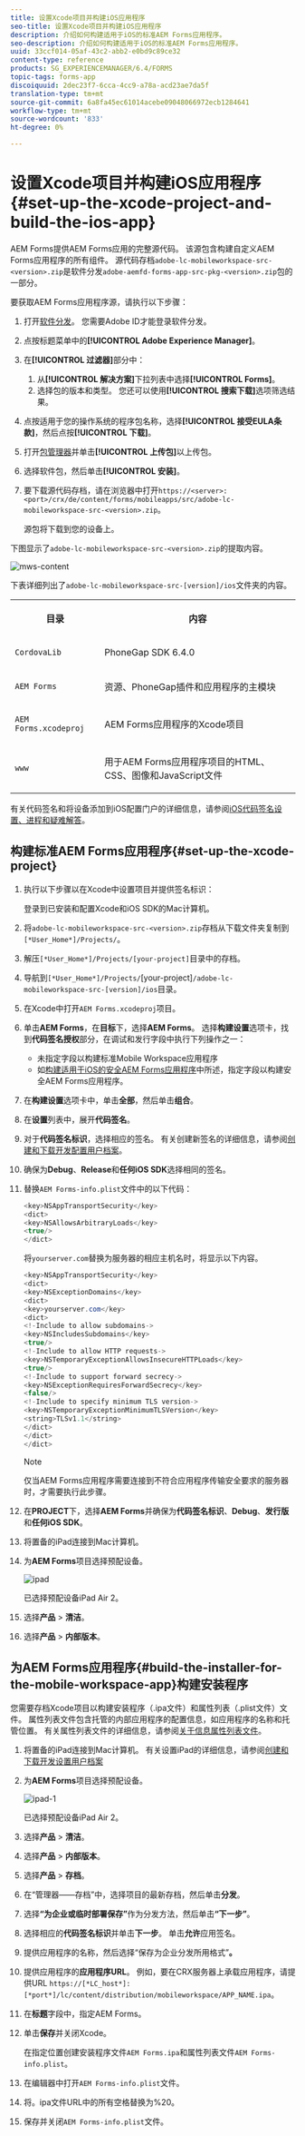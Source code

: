 ```yaml
---
title: 设置Xcode项目并构建iOS应用程序
seo-title: 设置Xcode项目并构建iOS应用程序
description: 介绍如何构建适用于iOS的标准AEM Forms应用程序。
seo-description: 介绍如何构建适用于iOS的标准AEM Forms应用程序。
uuid: 33ccf014-05af-43c2-abb2-e0bd9c89ce32
content-type: reference
products: SG_EXPERIENCEMANAGER/6.4/FORMS
topic-tags: forms-app
discoiquuid: 2dec23f7-6cca-4cc9-a78a-acd23ae7da5f
translation-type: tm+mt
source-git-commit: 6a8fa45ec61014acebe09048066972ecb1284641
workflow-type: tm+mt
source-wordcount: '833'
ht-degree: 0%

---
```



# 设置Xcode项目并构建iOS应用程序{#set-up-the-xcode-project-and-build-the-ios-app}

AEM Forms提供AEM Forms应用的完整源代码。 该源包含构建自定义AEM Forms应用程序的所有组件。 源代码存档`adobe-lc-mobileworkspace-src-<version>.zip`是软件分发`adobe-aemfd-forms-app-src-pkg-<version>.zip`包的一部分。

要获取AEM Forms应用程序源，请执行以下步骤：

1. 打开[软件分发](https://experience.adobe.com/downloads)。 您需要Adobe ID才能登录软件分发。
1. 点按标题菜单中的&#x200B;**[!UICONTROL Adobe Experience Manager]**。
1. 在&#x200B;**[!UICONTROL 过滤器]**&#x200B;部分中：
   1. 从&#x200B;**[!UICONTROL 解决方案]**&#x200B;下拉列表中选择&#x200B;**[!UICONTROL Forms]**。
   2. 选择包的版本和类型。 您还可以使用&#x200B;**[!UICONTROL 搜索下载]**&#x200B;选项筛选结果。
1. 点按适用于您的操作系统的程序包名称，选择&#x200B;**[!UICONTROL 接受EULA条款]**，然后点按&#x200B;**[!UICONTROL 下载]**。
1. 打开[包管理器](https://docs.adobe.com/content/help/en/experience-manager-65/administering/contentmanagement/package-manager.html)并单击&#x200B;**[!UICONTROL 上传包]**&#x200B;以上传包。
1. 选择软件包，然后单击&#x200B;**[!UICONTROL 安装]**。

1. 要下载源代码存档，请在浏览器中打开`https://<server>:<port>/crx/de/content/forms/mobileapps/src/adobe-lc-mobileworkspace-src-<version>.zip`。

   源包将下载到您的设备上。

下图显示了`adobe-lc-mobileworkspace-src-<version>.zip`的提取内容。

![mws-content](assets/mws-content.png)

下表详细列出了`adobe-lc-mobileworkspace-src-[version]/ios`文件夹的内容。

<table> 
 <tbody> 
  <tr> 
   <th><p>目录</p> </th> 
   <th><p>内容</p> </th> 
  </tr> 
  <tr> 
   <td><p><code>CordovaLib</code></p> </td> 
   <td><p>PhoneGap SDK 6.4.0</p> </td> 
  </tr> 
  <tr> 
   <td><p><code>AEM Forms</code></p> </td> 
   <td><p>资源、PhoneGap插件和应用程序的主模块</p> </td> 
  </tr> 
  <tr> 
   <td><p><code>AEM Forms.xcodeproj</code></p> </td> 
   <td><p>AEM Forms应用程序的Xcode项目</p> </td> 
  </tr> 
  <tr> 
   <td><p><code>www</code></p> </td> 
   <td><p>用于AEM Forms应用程序项目的HTML、CSS、图像和JavaScript文件</p> </td> 
  </tr> 
 </tbody> 
</table>

有关代码签名和将设备添加到iOS配置门户的详细信息，请参阅[iOS代码签名设置、进程和疑难解答](https://developer.apple.com/library/ios/documentation/IDEs/Conceptual/AppDistributionGuide/MaintainingCertificates/MaintainingCertificates.html)。

## 构建标准AEM Forms应用程序{#set-up-the-xcode-project}

1. 执行以下步骤以在Xcode中设置项目并提供签名标识：

   登录到已安装和配置Xcode和iOS SDK的Mac计算机。

1. 将`adobe-lc-mobileworkspace-src-<version>.zip`存档从下载文件夹复制到`[*User_Home*]/Projects/`。
1. 解压`[*User_Home*]/Projects/[your-project]`目录中的存档。
1. 导航到` [*User_Home*]/Projects/ `[your-project]`/adobe-lc-mobileworkspace-src-[version]/ios`目录。
1. 在Xcode中打开`AEM Forms.xcodeproj`项目。
1. 单击&#x200B;**AEM Forms**，在&#x200B;**目标**&#x200B;下，选择&#x200B;**AEM Forms**。 选择&#x200B;**构建设置**&#x200B;选项卡，找到&#x200B;**代码签名授权**&#x200B;部分，在调试和发行字段中执行下列操作之一：

   * 未指定字段以构建标准Mobile Workspace应用程序
   * 如[构建适用于iOS的安全AEM Forms应用程序](/help/forms/using/building-secure-mobile-workspace-app.md)中所述，指定字段以构建安全AEM Forms应用程序。

1. 在&#x200B;**构建设置**&#x200B;选项卡中，单击&#x200B;**全部**，然后单击&#x200B;**组合**。
1. 在&#x200B;**设置**&#x200B;列表中，展开&#x200B;**代码签名**。
1. 对于&#x200B;**代码签名标识**，选择相应的签名。 有关创建新签名的详细信息，请参阅[创建和下载开发配置用户档案](https://developer.apple.com/library/ios/documentation/IDEs/Conceptual/AppStoreDistributionTutorial/CreatingYourTeamProvisioningProfile/CreatingYourTeamProvisioningProfile.html)。
1. 确保为&#x200B;**Debug**、**Release**&#x200B;和&#x200B;**任何iOS SDK**&#x200B;选择相同的签名。
1. 替换`AEM Forms-info.plist`文件中的以下代码：

   ```java
   <key>NSAppTransportSecurity</key>
   <dict>
   <key>NSAllowsArbitraryLoads</key>
   <true/>
   </dict>
   ```

   将`yourserver.com`替换为服务器的相应主机名时，将显示以下内容。

   ```java
   <key>NSAppTransportSecurity</key>
   <dict>
   <key>NSExceptionDomains</key>
   <dict>
   <key>yourserver.com</key>
   <dict>
   <!-Include to allow subdomains->
   <key>NSIncludesSubdomains</key>
   <true/>
   <!-Include to allow HTTP requests->
   <key>NSTemporaryExceptionAllowsInsecureHTTPLoads</key>
   <true/>
   <!-Include to support forward secrecy->
   <key>NSExceptionRequiresForwardSecrecy</key>
   <false/>
   <!-Include to specify minimum TLS version->
   <key>NSTemporaryExceptionMinimumTLSVersion</key>
   <string>TLSv1.1</string>
   </dict>
   </dict>
   </dict>
   ```

   >[!NOTE]
   >
   >仅当AEM Forms应用程序需要连接到不符合应用程序传输安全要求的服务器时，才需要执行此步骤。

1. 在&#x200B;**PROJECT**&#x200B;下，选择&#x200B;**AEM Forms**&#x200B;并确保为&#x200B;**代码签名标识**、**Debug**、**发行版**&#x200B;和&#x200B;**任何iOS SDK**。
1. 将置备的iPad连接到Mac计算机。
1. 为&#x200B;**AEM Forms**&#x200B;项目选择预配设备。

   ![ipad](assets/ipad.png)

   已选择预配设备iPad Air 2。

1. 选择&#x200B;**产品** > **清洁**。
1. 选择&#x200B;**产品** > **内部版本**。

## 为AEM Forms应用程序{#build-the-installer-for-the-mobile-workspace-app}构建安装程序

您需要存档Xcode项目以构建安装程序（.ipa文件）和属性列表（.plist文件）文件。 属性列表文件包含托管的内部应用程序的配置信息，如应用程序的名称和托管位置。 有关属性列表文件的详细信息，请参阅[关于信息属性列表文件](https://developer.apple.com/library/ios/#documentation/general/Reference/InfoPlistKeyReference/Articles/AboutInformationPropertyListFiles.html)。

1. 将置备的iPad连接到Mac计算机。 有关设置iPad的详细信息，请参阅[创建和下载开发设置用户档案](https://developer.apple.com/library/ios/documentation/IDEs/Conceptual/AppStoreDistributionTutorial/CreatingYourTeamProvisioningProfile/CreatingYourTeamProvisioningProfile.html)
1. 为&#x200B;**AEM Forms**&#x200B;项目选择预配设备。

   ![ipad-1](assets/ipad-1.png)

   已选择预配设备iPad Air 2。

1. 选择&#x200B;**产品** > **清洁**。
1. 选择&#x200B;**产品** > **内部版本**。
1. 选择&#x200B;**产品** > **存档**。
1. 在“管理器——存档”中，选择项目的最新存档，然后单击&#x200B;**分发**。
1. 选择&#x200B;**“为企业或临时部署保存”**&#x200B;作为分发方法，然后单击&#x200B;**“下一步”**。
1. 选择相应的&#x200B;**代码签名标识**&#x200B;并单击&#x200B;**下一步**。 单击&#x200B;**允许**&#x200B;应用签名。
1. 提供应用程序的名称，然后选择“保存为企业分发所用格式”**。**
1. 提供应用程序的&#x200B;**应用程序URL**。 例如，要在CRX服务器上承载应用程序，请提供URL `https://[*LC_host*]:[*port*]/lc/content/distribution/mobileworkspace/APP_NAME.ipa`。
1. 在&#x200B;**标题**&#x200B;字段中，指定AEM Forms。
1. 单击&#x200B;**保存**&#x200B;并关闭Xcode。

   在指定位置创建安装程序文件`AEM Forms.ipa`和属性列表文件`AEM Forms-info.plist`。

1. 在编辑器中打开`AEM Forms-info.plist`文件。
1. 将。ipa文件URL中的所有空格替换为%20。
1. 保存并关闭`AEM Forms-info.plist`文件。
